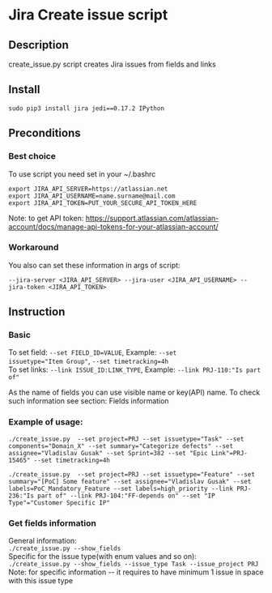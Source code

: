 # Jira Create issue script
## Description
create_issue.py script creates Jira issues from fields and links

## Install
```
sudo pip3 install jira jedi==0.17.2 IPython
```

## Preconditions
### Best choice
To use script you need set in your ~/.bashrc
```
export JIRA_API_SERVER=https://atlassian.net
export JIRA_API_USERNAME=name.surname@mail.com
export JIRA_API_TOKEN=PUT_YOUR_SECURE_API_TOKEN_HERE
```
Note: to get API token: https://support.atlassian.com/atlassian-account/docs/manage-api-tokens-for-your-atlassian-account/

### Workaround
You also can set these information in args of script:

```
--jira-server <JIRA_API_SERVER> --jira-user <JIRA_API_USERNAME> --jira-token <JIRA_API_TOKEN>
```

## Instruction
### Basic
To set field: <code>--set FIELD_ID=VALUE</code>, Example: <code>--set issuetype="Item Group"</code>, <code>--set timetracking=4h</code><br />
To set links: <code>--link ISSUE_ID:LINK_TYPE</code>, Example: <code>--link PRJ-110:"Is part of"</code><br />

As the name of fields you can use visible name or key(API) name. To check such information see section: Fields information

### Example of usage:<br />
```
./create_issue.py  --set project=PRJ --set issuetype="Task" --set components="Domain_X" --set summary="Categorize defects" --set assignee="Vladislav Gusak" --set Sprint=382 --set "Epic Link"=PRJ-15465" --set timetracking=4h
```
```
./create_issue.py  --set project=PRJ --set issuetype="Feature" --set summary="[PoC] Some feature" --set assignee="Vladislav Gusak" --set labels=PoC_Mandatory_Feature --set labels=high_priority --link PRJ-236:"Is part of" --link PRJ-104:"FF-depends on" --set "IP Type"="Customer Specific IP"
```

### Get fields information<br />
General information:<br />
```./create_issue.py --show_fields```<br />
Specific for the issue type(with enum values and so on):<br />
```./create_issue.py --show_fields --issue_type Task --issue_project PRJ```<br />
Note: for specific information -- it requires to have minimum 1 issue in space with this issue type<br />
